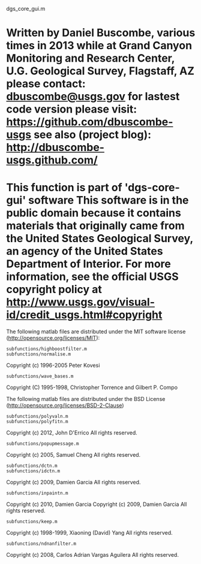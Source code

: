  dgs_core_gui.m
 
 Written by Daniel Buscombe, various times in 2013
 while at
 Grand Canyon Monitoring and Research Center, U.G. Geological Survey, Flagstaff, AZ 
 please contact:
 dbuscombe@usgs.gov
 for lastest code version please visit:
 https://github.com/dbuscombe-usgs
 see also (project blog):
 http://dbuscombe-usgs.github.com/
====================================
   This function is part of 'dgs-core-gui' software
   This software is in the public domain because it contains materials that originally came 
   from the United States Geological Survey, an agency of the United States Department of Interior. 
   For more information, see the official USGS copyright policy at 
   http://www.usgs.gov/visual-id/credit_usgs.html#copyright
====================================

The following matlab files are distributed under the MIT software license (http://opensource.org/licenses/MIT):

    subfunctions/highboostfilter.m
    subfunctions/normalise.m
Copyright (c) 1996-2005 Peter Kovesi

    subfunctions/wave_bases.m
Copyright (C) 1995-1998, Christopher Torrence and Gilbert P. Compo

The following matlab files are distributed under the BSD License (http://opensource.org/licenses/BSD-2-Clause)

    subfunctions/polyvaln.m
    subfunctions/polyfitn.m
Copyright (c) 2012, John D'Errico
All rights reserved.

    subfunctions/popupmessage.m
Copyright (c) 2005, Samuel Cheng
All rights reserved.

    subfunctions/dctn.m
    subfunctions/idctn.m
Copyright (c) 2009, Damien Garcia
All rights reserved.

    subfunctions/inpaintn.m
Copyright (c) 2010, Damien Garcia
Copyright (c) 2009, Damien Garcia
All rights reserved.

    subfunctions/keep.m
Copyright (c) 1998-1999,  Xiaoning (David) Yang 
All rights reserved.

    subfunctions/ndnanfilter.m
Copyright (c) 2008, Carlos Adrian Vargas Aguilera
All rights reserved.



